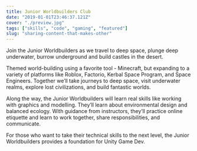 ```yaml
---
title: Junior Worldbuilders Club
date: "2019-01-01T23:46:37.121Z"
cover: "./preview.jpg"
tags: ["skills", "code", "gaming", "featured"]
slug: "sharing-content-that-makes-other"
---
```


Join the Junior Worldbuilders as we travel to deep space, plunge deep underwater, burrow underground and build castles in the desert.

Themed world-building using a favorite tool - Minecraft, but expanding to a variety of platforms like Roblox, Factorio, Kerbal Space Program, and Space Engineers. Together we’ll take journeys to deep space, visit underwater realms, explore lost civilizations, and build fantastic worlds.

Along the way, the Junior Worldbuilders will learn real skills like working with graphics and modelling. They’ll learn about environmental design and balanced ecology. With guidance from instructors, they’ll practice online etiquette and learn to work together, share responsibilities, and communicate.

For those who want to take their technical skills to the next level, the Junior Worldbuilders provides a foundation for Unity Game Dev.
